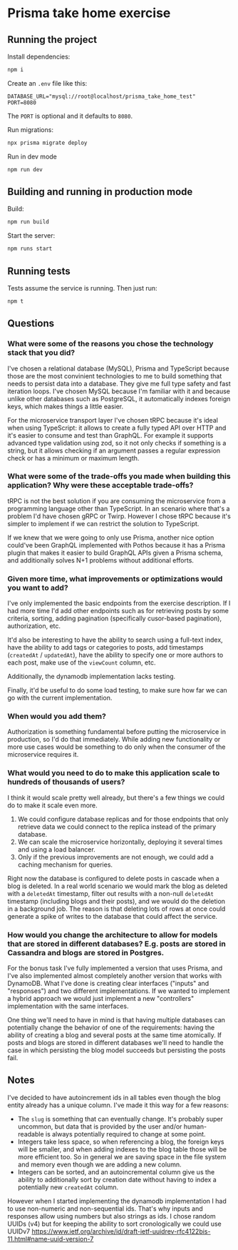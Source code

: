 # Prisma take home exercise

## Running the project

Install dependencies:

```bash
npm i
```

Create an `.env` file like this:

```env
DATABASE_URL="mysql://root@localhost/prisma_take_home_test"
PORT=8080
```

The `PORT` is optional and it defaults to `8080`.

Run migrations:

```bash
npx prisma migrate deploy
```

Run in dev mode

```bash
npm run dev
```

## Building and running in production mode

Build:

```bash
npm run build
```

Start the server:

```bash
npm runs start
```

## Running tests

Tests assume the service is running. Then just run:

```bash
npm t
```

## Questions

### What were some of the reasons you chose the technology stack that you did?

I've chosen a relational database (MySQL), Prisma and TypeScript because those are the most convinient technologies to me to build something that needs to persist data into a database. They give me full type safety and fast iteration loops. I've chosen MySQL because I'm familiar with it and because unlike other databases such as PostgreSQL, it automatically indexes foreign keys, which makes things a little easier.

For the microservice transport layer I've chosen tRPC because it's ideal when using TypeScript: it allows to create a fully typed API over HTTP and it's easier to consume and test than GraphQL. For example it supports advanced type validation using zod, so it not only checks if something is a string, but it allows checking if an argument passes a regular expression check or has a minimum or maximum length.

### What were some of the trade-offs you made when building this application? Why were these acceptable trade-offs?

tRPC is not the best solution if you are consuming the microservice from a programming language other than TypeScript. In an scenario where that's a problem I'd have chosen gRPC or Twirp. However I chose tRPC because it's simpler to implement if we can restrict the solution to TypeScript.

If we knew that we were going to only use Prisma, another nice option could've been GraphQL implemented with Pothos because it has a Prisma plugin that makes it easier to build GraphQL APIs given a Prisma schema, and additionally solves N+1 problems without additional efforts.

### Given more time, what improvements or optimizations would you want to add?

I've only implemented the basic endpoints from the exercise description. If I had more time I'd add other endpoints such as for retrieving posts by some criteria, sorting, adding pagination (specifically cusor-based pagination), authorization, etc.

It'd also be interesting to have the ability to search using a full-text index, have the ability to add tags or categories to posts, add timestamps (`createdAt` / `updatedAt`), have the ability to specify one or more authors to each post, make use of the `viewCount` column, etc.

Additionally, the dynamodb implementation lacks testing.

Finally, it'd be useful to do some load testing, to make sure how far we can go with the current implementation.

### When would you add them?

Authorization is something fundamental before putting the microservice in production, so I'd do that immediately. While adding new functionality or more use cases would be something to do only when the consumer of the microservice requires it.

### What would you need to do to make this application scale to hundreds of thousands of users?

I think it would scale pretty well already, but there's a few things we could do to make it scale even more.

1. We could configure database replicas and for those endpoints that only retrieve data we could connect to the replica instead of the primary database.
2. We can scale the microservice horizontally, deploying it several times and using a load balancer.
3. Only if the previous improvements are not enough, we could add a caching mechanism for queries.

Right now the database is configured to delete posts in cascade when a blog is deleted. In a real world scenario we would mark the blog as deleted with a `deletedAt` timestamp, filter out results with a non-null `deletedAt` timestamp (including blogs and their posts), and we would do the deletion in a background job. The reason is that deleting lots of rows at once could generate a spike of writes to the database that could affect the service.

### How would you change the architecture to allow for models that are stored in different databases? E.g. posts are stored in Cassandra and blogs are stored in Postgres.

For the bonus task I've fully implemented a version that uses Prisma, and I've also implemented almost completely another version that works with DynamoDB. What I've done is creating clear interfaces ("inputs" and "responses") and two different implementations. If we wanted to implement a hybrid approach we would just implement a new "controllers" implementation with the same interfaces.

One thing we'll need to have in mind is that having multiple databases can potentially change the behavior of one of the requirements: having the ability of creating a blog and several posts at the same time atomically. If posts and blogs are stored in different databases we'll need to handle the case in which persisting the blog model succeeds but persisting the posts fail.

## Notes

I've decided to have autoincrement ids in all tables even though the blog entity already has a unique column. I've made it this way for a few reasons:

- The `slug` is something that can eventually change. It's probably super uncommon, but data that is provided by the user and/or human-readable is always potentially required to change at some point.
- Integers take less space, so when referencing a blog, the foreign keys will be smaller, and when adding indexes to the blog table those will be more efficient too. So in general we are saving space in the file system and memory even though we are adding a new column.
- Integers can be sorted, and an autoincremental column give us the ability to additionally sort by creation date without having to index a potentially new `createdAt` column.

However when I started implementing the dynamodb implementation I had to use non-numeric and non-sequential ids. That's why inputs and responses allow using numbers but also strings as ids. I chose random UUIDs (v4) but for keeping the ability to sort cronologically we could use UUIDv7 https://www.ietf.org/archive/id/draft-ietf-uuidrev-rfc4122bis-11.html#name-uuid-version-7
